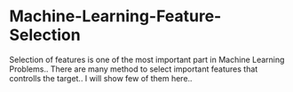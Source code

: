 # Machine-Learning-Feature-Selection
Selection of features is one of the most important part in Machine Learning Problems..
There are many method to select important features that controlls the target..
I will show few of them here..
